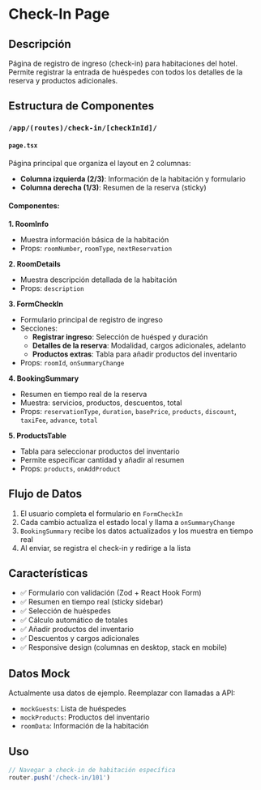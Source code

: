 # Check-In Page

## Descripción
Página de registro de ingreso (check-in) para habitaciones del hotel. Permite registrar la entrada de huéspedes con todos los detalles de la reserva y productos adicionales.

## Estructura de Componentes

### `/app/(routes)/check-in/[checkInId]/`

#### `page.tsx`
Página principal que organiza el layout en 2 columnas:
- **Columna izquierda (2/3)**: Información de la habitación y formulario
- **Columna derecha (1/3)**: Resumen de la reserva (sticky)

#### Componentes:

**1. RoomInfo**
- Muestra información básica de la habitación
- Props: `roomNumber`, `roomType`, `nextReservation`

**2. RoomDetails**
- Muestra descripción detallada de la habitación
- Props: `description`

**3. FormCheckIn**
- Formulario principal de registro de ingreso
- Secciones:
  - **Registrar ingreso**: Selección de huésped y duración
  - **Detalles de la reserva**: Modalidad, cargos adicionales, adelanto
  - **Productos extras**: Tabla para añadir productos del inventario
- Props: `roomId`, `onSummaryChange`

**4. BookingSummary**
- Resumen en tiempo real de la reserva
- Muestra: servicios, productos, descuentos, total
- Props: `reservationType`, `duration`, `basePrice`, `products`, `discount`, `taxiFee`, `advance`, `total`

**5. ProductsTable**
- Tabla para seleccionar productos del inventario
- Permite especificar cantidad y añadir al resumen
- Props: `products`, `onAddProduct`

## Flujo de Datos

1. El usuario completa el formulario en `FormCheckIn`
2. Cada cambio actualiza el estado local y llama a `onSummaryChange`
3. `BookingSummary` recibe los datos actualizados y los muestra en tiempo real
4. Al enviar, se registra el check-in y redirige a la lista

## Características

- ✅ Formulario con validación (Zod + React Hook Form)
- ✅ Resumen en tiempo real (sticky sidebar)
- ✅ Selección de huéspedes
- ✅ Cálculo automático de totales
- ✅ Añadir productos del inventario
- ✅ Descuentos y cargos adicionales
- ✅ Responsive design (columnas en desktop, stack en mobile)

## Datos Mock

Actualmente usa datos de ejemplo. Reemplazar con llamadas a API:
- `mockGuests`: Lista de huéspedes
- `mockProducts`: Productos del inventario
- `roomData`: Información de la habitación

## Uso

```typescript
// Navegar a check-in de habitación específica
router.push('/check-in/101')
```
